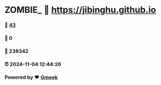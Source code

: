 # ZOMBIE_ :link: https://jibinghu.github.io 
### :page_facing_up: [43](https://jibinghu.github.io/tag.html) 
### :speech_balloon: 0 
### :hibiscus: 238342 
### :alarm_clock: 2024-11-04 12:44:26 
### Powered by :heart: [Gmeek](https://github.com/Meekdai/Gmeek)
